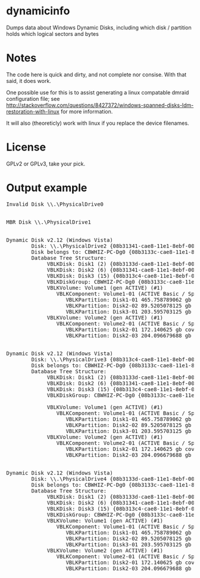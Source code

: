 dynamicinfo
===========



Dumps data about Windows Dynamic Disks, including which disk / partition holds which logical sectors and bytes

Notes
=====

The code here is quick and dirty, and not complete nor consise. With that said, it does work.

One possible use for this is to assist generating a linux compatable dmraid configuration file; see http://stackoverflow.com/questions/8427372/windows-spanned-disks-ldm-restoration-with-linux for more information.

It will also (theoreticly) work with linux if you replace the device filenames.

License
=======

GPLv2 or GPLv3, take your pick.

Output example
==============

<pre>
Invalid Disk \\.\PhysicalDrive0


MBR Disk \\.\PhysicalDrive1


Dynamic Disk v2.12 (Windows Vista)
        Disk: \\.\PhysicalDrive2 {08b31341-cae8-11e1-8ebf-0022159ae493}
        Disk belongs to: CBWHIZ-PC-Dg0 {08b3133c-cae8-11e1-8ebf-0022159ae493}
        Database Tree Structure:
             VBLKDisk: Disk1 (2) {08b3133d-cae8-11e1-8ebf-0022159ae493}
             VBLKDisk: Disk2 (6) {08b31341-cae8-11e1-8ebf-0022159ae493}
             VBLKDisk: Disk3 (15) {08b313c4-cae8-11e1-8ebf-0022159ae493}
             VBLKDiskGroup: CBWHIZ-PC-Dg0 {08b3133c-cae8-11e1-8ebf-0022159ae493}
             VBLKVolume: Volume1 (gen ACTIVE) (#1)
                VBLKComponent: Volume1-01 (ACTIVE Basic / Spanned)
                   VBLKPartition: Disk1-01 465.758789062 gb covering 0 - 500104691712 on disk 2 at 1016320 (500104691712 bytes)
                   VBLKPartition: Disk2-02 89.5205078125 gb covering 500104691712 - 596226605056 on disk 6 at 219148157440 (96121913344 bytes)
                   VBLKPartition: Disk3-01 203.595703125 gb covering 596226605056 - 814835826688 on disk 15 at 1016320 (218609221632 bytes)
             VBLKVolume: Volume2 (gen ACTIVE) (#1)
                VBLKComponent: Volume2-01 (ACTIVE Basic / Spanned)
                   VBLKPartition: Disk2-01 172.140625 gb covering 0 - 184834588672 on disk 6 at 315270070784 (184834588672 bytes)
                   VBLKPartition: Disk2-03 204.096679688 gb covering 184834588672 - 403981729792 on disk 6 at 1016320 (219147141120 bytes)


Dynamic Disk v2.12 (Windows Vista)
        Disk: \\.\PhysicalDrive3 {08b313c4-cae8-11e1-8ebf-0022159ae493}
        Disk belongs to: CBWHIZ-PC-Dg0 {08b3133c-cae8-11e1-8ebf-0022159ae493}
        Database Tree Structure:
             VBLKDisk: Disk1 (2) {08b3133d-cae8-11e1-8ebf-0022159ae493}
             VBLKDisk: Disk2 (6) {08b31341-cae8-11e1-8ebf-0022159ae493}
             VBLKDisk: Disk3 (15) {08b313c4-cae8-11e1-8ebf-0022159ae493}
             VBLKDiskGroup: CBWHIZ-PC-Dg0 {08b3133c-cae8-11e1-8ebf-0022159ae493}

             VBLKVolume: Volume1 (gen ACTIVE) (#1)
                VBLKComponent: Volume1-01 (ACTIVE Basic / Spanned)
                   VBLKPartition: Disk1-01 465.758789062 gb covering 0 - 500104691712 on disk 2 at 1016320 (500104691712 bytes)
                   VBLKPartition: Disk2-02 89.5205078125 gb covering 500104691712 - 596226605056 on disk 6 at 219148157440 (96121913344 bytes)
                   VBLKPartition: Disk3-01 203.595703125 gb covering 596226605056 - 814835826688 on disk 15 at 1016320 (218609221632 bytes)
             VBLKVolume: Volume2 (gen ACTIVE) (#1)
                VBLKComponent: Volume2-01 (ACTIVE Basic / Spanned)
                   VBLKPartition: Disk2-01 172.140625 gb covering 0 - 184834588672 on disk 6 at 315270070784 (184834588672 bytes)
                   VBLKPartition: Disk2-03 204.096679688 gb covering 184834588672 - 403981729792 on disk 6 at 1016320 (219147141120 bytes)


Dynamic Disk v2.12 (Windows Vista)
        Disk: \\.\PhysicalDrive4 {08b3133d-cae8-11e1-8ebf-0022159ae493}
        Disk belongs to: CBWHIZ-PC-Dg0 {08b3133c-cae8-11e1-8ebf-0022159ae493}
        Database Tree Structure:
             VBLKDisk: Disk1 (2) {08b3133d-cae8-11e1-8ebf-0022159ae493}
             VBLKDisk: Disk2 (6) {08b31341-cae8-11e1-8ebf-0022159ae493}
             VBLKDisk: Disk3 (15) {08b313c4-cae8-11e1-8ebf-0022159ae493}
             VBLKDiskGroup: CBWHIZ-PC-Dg0 {08b3133c-cae8-11e1-8ebf-0022159ae493}
             VBLKVolume: Volume1 (gen ACTIVE) (#1)
                VBLKComponent: Volume1-01 (ACTIVE Basic / Spanned)
                   VBLKPartition: Disk1-01 465.758789062 gb covering 0 - 500104691712 on disk 2 at 1016320 (500104691712 bytes)
                   VBLKPartition: Disk2-02 89.5205078125 gb covering 500104691712 - 596226605056 on disk 6 at 219148157440 (96121913344 bytes)
                   VBLKPartition: Disk3-01 203.595703125 gb covering 596226605056 - 814835826688 on disk 15 at 1016320 (218609221632 bytes)
             VBLKVolume: Volume2 (gen ACTIVE) (#1)
                VBLKComponent: Volume2-01 (ACTIVE Basic / Spanned)
                   VBLKPartition: Disk2-01 172.140625 gb covering 0 - 184834588672 on disk 6 at 315270070784 (184834588672 bytes)
                   VBLKPartition: Disk2-03 204.096679688 gb covering 184834588672 - 403981729792 on disk 6 at 1016320 (219147141120 bytes)
</pre>
